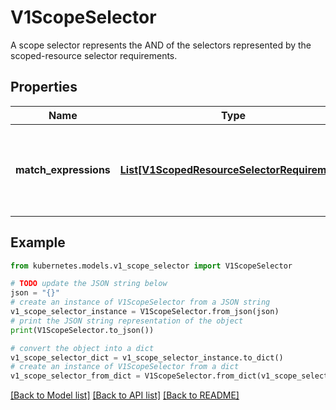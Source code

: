 # V1ScopeSelector

A scope selector represents the AND of the selectors represented by the scoped-resource selector requirements.

## Properties

Name | Type | Description | Notes
------------ | ------------- | ------------- | -------------
**match_expressions** | [**List[V1ScopedResourceSelectorRequirement]**](V1ScopedResourceSelectorRequirement.md) | A list of scope selector requirements by scope of the resources. | [optional] 

## Example

```python
from kubernetes.models.v1_scope_selector import V1ScopeSelector

# TODO update the JSON string below
json = "{}"
# create an instance of V1ScopeSelector from a JSON string
v1_scope_selector_instance = V1ScopeSelector.from_json(json)
# print the JSON string representation of the object
print(V1ScopeSelector.to_json())

# convert the object into a dict
v1_scope_selector_dict = v1_scope_selector_instance.to_dict()
# create an instance of V1ScopeSelector from a dict
v1_scope_selector_from_dict = V1ScopeSelector.from_dict(v1_scope_selector_dict)
```
[[Back to Model list]](../README.md#documentation-for-models) [[Back to API list]](../README.md#documentation-for-api-endpoints) [[Back to README]](../README.md)


